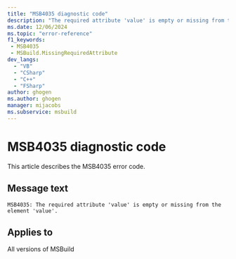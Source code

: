```yaml
---
title: "MSB4035 diagnostic code"
description: "The required attribute 'value' is empty or missing from the element 'value'."
ms.date: 12/06/2024
ms.topic: "error-reference"
f1_keywords:
 - MSB4035
 - MSBuild.MissingRequiredAttribute
dev_langs:
  - "VB"
  - "CSharp"
  - "C++"
  - "FSharp"
author: ghogen
ms.author: ghogen
manager: mijacobs
ms.subservice: msbuild
---
```


# MSB4035 diagnostic code

<!-- :::ErrorDefinitionDescription::: -->
<!-- :::editable-content name="introDescription"::: -->
This article describes the MSB4035 error code.
<!-- :::editable-content-end::: -->

## Message text

`MSB4035: The required attribute 'value' is empty or missing from the element 'value'.`

<!-- :::editable-content name="postOutputDescription"::: -->
<!--
{StrBegin="MSB4035: "}UE: This message is shown when a user leaves off a required attribute from a project element
    e.g. <UsingTask AssemblyName="foo"> -- this is missing the "TaskName" attribute.
-->
<!-- :::editable-content-end::: -->
<!-- :::ErrorDefinitionDescription-end::: -->

## Applies to

All versions of MSBuild
